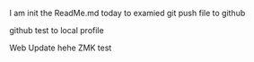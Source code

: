 I am init the ReadMe.md today to examied git push file to github


github test to local profile

Web Update hehe ZMK test
